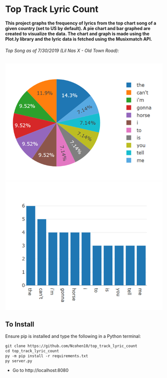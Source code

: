 # Top Track Lyric Count #

**This project graphs the frequency of lyrics from the top chart song of a given country (set to US by default). A pie chart and bar graphed are created to visualize the data. The chart and graph is made using the Plot.ly library and the lyric data is fetched using the Musixmatch API.**




###### Top Song as of 7/30/2019 (Lil Nas X - Old Town Road):
![alt text](https://github.com/Ncohen10/top_track_lyric_count/blob/master/assets/pie_chart.png)
![alt_text](https://github.com/Ncohen10/top_track_lyric_count/blob/master/assets/bar_graph.png)


## To Install
Ensure pip is installed and type the following in a Python terminal:
```
git clone https://github.com/Ncohen10/top_track_lyric_count
cd top_track_lyric_count
py -m pip install -r requirements.txt
py server.py
```
* Go to http://localhost:8080
